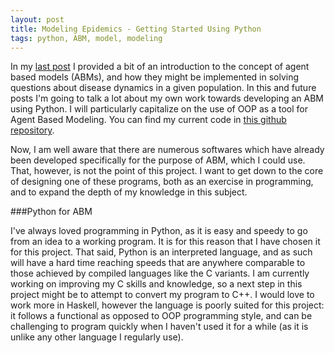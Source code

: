 ```yaml
---
layout: post
title: Modeling Epidemics - Getting Started Using Python
tags: python, ABM, model, modeling
---
```

In my [last post](/blog/2015/12/13/agent-based-modeling/) I provided a bit of an introduction to the concept of agent based models (ABMs), and how they might be implemented in solving questions about disease dynamics in a given population. In this and future posts I'm going to talk a lot about my own work towards developing an ABM using Python. I will particularly capitalize on the use of OOP as a tool for Agent Based Modeling. You can find my current code in [this github repository](https://github.com/jpoles1/disease).

Now, I am well aware that there are numerous softwares which have already been developed specifically for the purpose of ABM, which I could use. That, however, is not the point of this project. I want to get down to the core of designing one of these programs, both as an exercise in programming, and to expand the depth of my knowledge in this subject.

###Python for ABM

I've always loved programming in Python, as it is easy and speedy to go from an idea to a working program. It is for this reason that I have chosen it for this project. That said, Python is an interpreted language, and as such will have a hard time reaching speeds that are anywhere comparable to those achieved by compiled languages like the C variants. I am currently working on improving my C skills and knowledge, so a next step in this project might be to attempt to convert my program to C++. I would love to work more in Haskell, however the language is poorly suited for this project: it follows a functional as opposed to OOP programming style, and can be challenging to program quickly when I haven't used it for a while (as it is unlike any other language I regularly use).
